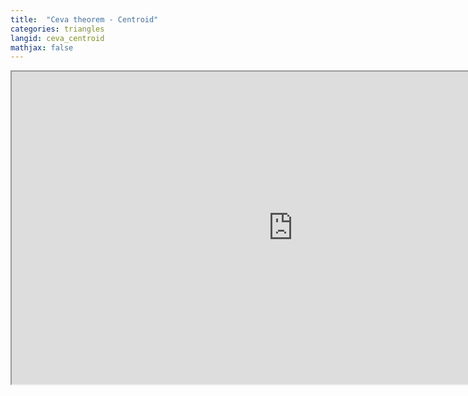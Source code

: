 ```yaml
---
title:  "Ceva theorem - Centroid"
categories: triangles
langid: ceva_centroid
mathjax: false
---
```


<iframe width="900" height="500"
	src="https://www.youtube.com/embed/As3VWfZOgh0?rel=0">
</iframe>
